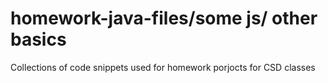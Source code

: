 # homework-java-files/some js/ other basics
Collections of code snippets used for homework porjocts for CSD classes
